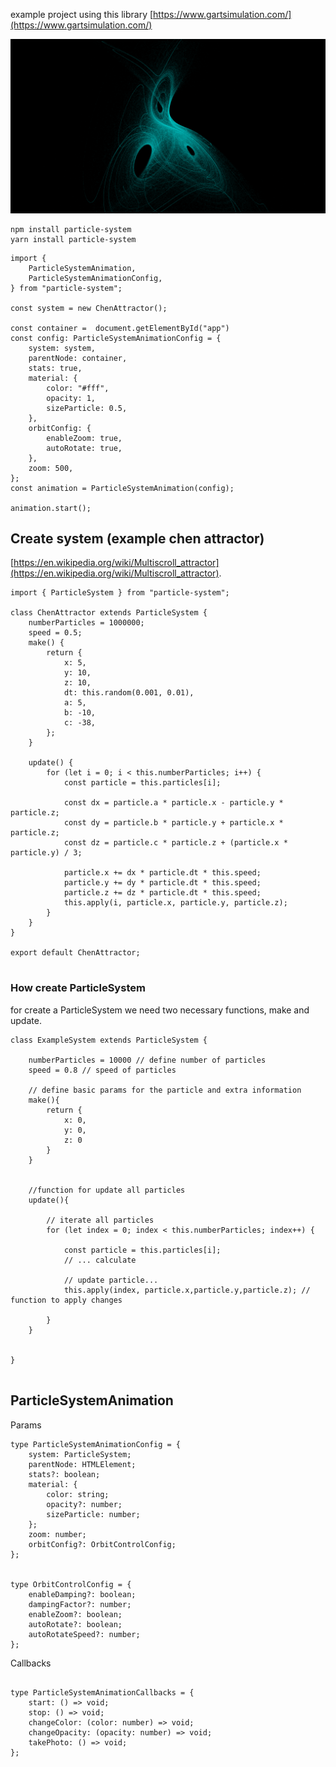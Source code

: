 example project using this library [https://www.gartsimulation.com/](https://www.gartsimulation.com/)

<img  src="https://raw.githubusercontent.com/hcastillaq/particle-system/master/public/particles.png" alt="Dadras Attractor"  width="800" >



```
npm install particle-system
yarn install particle-system

```


```
import {
	ParticleSystemAnimation,
	ParticleSystemAnimationConfig,
} from "particle-system";

const system = new ChenAttractor();

const container =  document.getElementById("app")
const config: ParticleSystemAnimationConfig = {
	system: system,
	parentNode: container,
	stats: true,
	material: {
		color: "#fff",
		opacity: 1,
		sizeParticle: 0.5,
	},
	orbitConfig: {
		enableZoom: true,
		autoRotate: true,
	},
	zoom: 500,
};
const animation = ParticleSystemAnimation(config);

animation.start();

```

## Create system (example chen attractor)
 [https://en.wikipedia.org/wiki/Multiscroll_attractor](https://en.wikipedia.org/wiki/Multiscroll_attractor).

```
import { ParticleSystem } from "particle-system";

class ChenAttractor extends ParticleSystem {
	numberParticles = 1000000;
	speed = 0.5;
	make() {
		return {
			x: 5,
			y: 10,
			z: 10,
			dt: this.random(0.001, 0.01),
			a: 5,
			b: -10,
			c: -38,
		};
	}

	update() {
		for (let i = 0; i < this.numberParticles; i++) {
			const particle = this.particles[i];

			const dx = particle.a * particle.x - particle.y * particle.z;
			const dy = particle.b * particle.y + particle.x * particle.z;
			const dz = particle.c * particle.z + (particle.x * particle.y) / 3;

			particle.x += dx * particle.dt * this.speed;
			particle.y += dy * particle.dt * this.speed;
			particle.z += dz * particle.dt * this.speed;
			this.apply(i, particle.x, particle.y, particle.z);
		}
	}
}

export default ChenAttractor;


```


### How create ParticleSystem

for create a ParticleSystem we need two necessary functions, make and update.

```
class ExampleSystem extends ParticleSystem {

	numberParticles = 10000 // define number of particles
	speed = 0.8 // speed of particles

	// define basic params for the particle and extra information
	make(){
		return {
			x: 0,
			y: 0,
			z: 0
		}
	}


	//function for update all particles
	update(){

		// iterate all particles
		for (let index = 0; index < this.numberParticles; index++) {

			const particle = this.particles[i];
			// ... calculate
			
			// update particle... 
			this.apply(index, particle.x,particle.y,particle.z); // function to apply changes

		}
	}


}


```

## ParticleSystemAnimation

Params
```
type ParticleSystemAnimationConfig = {
	system: ParticleSystem;
	parentNode: HTMLElement;
	stats?: boolean;
	material: {
		color: string;
		opacity?: number;
		sizeParticle: number;
	};
	zoom: number;
	orbitConfig?: OrbitControlConfig;
};


type OrbitControlConfig = {
	enableDamping?: boolean;
	dampingFactor?: number;
	enableZoom?: boolean;
	autoRotate?: boolean;
	autoRotateSpeed?: number;
};
```
Callbacks


```

type ParticleSystemAnimationCallbacks = {
	start: () => void;
	stop: () => void;
	changeColor: (color: number) => void;
	changeOpacity: (opacity: number) => void;
	takePhoto: () => void;
};
```
